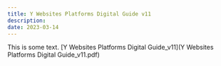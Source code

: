 ```yaml
---
title: Y Websites Platforms Digital Guide v11
description: 
date: 2023-03-14
---
```


This is some text.
[Y Websites Platforms Digital Guide_v11](Y Websites Platforms Digital Guide_v11.pdf)
